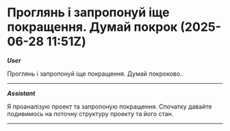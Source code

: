 <!-- Generated by SpecStory -->

# Проглянь і запропонуй іще покращення. Думай покрок (2025-06-28 11:51Z)

_**User**_

Проглянь і запропонуй іще покращення. Думай покроково.

---

_**Assistant**_

Я проаналізую проект та запропоную покращення. Спочатку давайте подивимось на поточну структуру проекту та його стан. 

---

